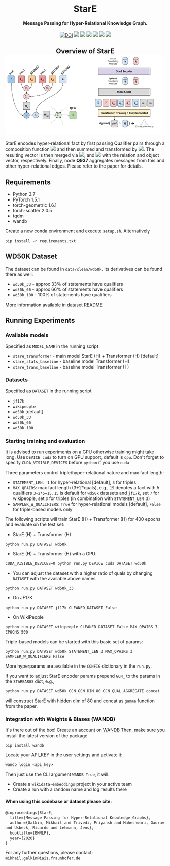 
<h1 align="center">
  StarE
</h1>

<h4 align="center">Message Passing for Hyper-Relational Knowledge Graph.</h4>


<p align="center">
<a href="https://doi.org/10.5281/zenodo.4036498"><img src="https://zenodo.org/badge/DOI/10.5281/zenodo.4036498.svg" alt="DOI"></a>
<a href="https://github.com/migalkin/StarE/blob/master/LICENSE">
    <img src="https://img.shields.io/badge/License-MIT-blue.svg"></a>
<a href="https://www.aclweb.org/anthology/2020.emnlp-main.596/"><img src="http://img.shields.io/badge/Paper-PDF-red.svg"></a>
  <a href="https://slideslive.com/38939108/message-passing-for-hyperrelational-knowledge-graphs"><img src="https://img.shields.io/badge/Slideslive-talk-black"></a>
<a href="https://medium.com/@mgalkin/representation-learning-on-rdf-and-lpg-knowledge-graphs-6a92f2660241"><img src="https://img.shields.io/badge/Blog-Medium-03a87c"></a>
<a href="https://wandb.ai/lilbert/wikidata-embeddings/reports/Report-StarE--VmlldzoyNDQzNjk?accessToken=ei25xjzbyvv3d4k87lu3tdi0cruzmjo3qzt446kdl7wagnqdam60sdhrecvqrees">
    <img src="https://img.shields.io/badge/Report-wandb-ffbf00"></a>
<a href="https://paperswithcode.com/sota/link-prediction-on-wd50k?p=message-passing-for-hyper-relational">
    <img src="https://img.shields.io/endpoint.svg?url=https://paperswithcode.com/badge/message-passing-for-hyper-relational/link-prediction-on-wd50k"></a>
</p>



<h2 align="center">
  Overview of StarE
  <img align="center"  src="./architecture.png" alt="...">
</h2>

StarE encodes hyper-relational fact by first passing Qualifier pairs through a composition function <img src="https://render.githubusercontent.com/render/math?math=\phi_q"> and then summed and transformed by <img src="https://render.githubusercontent.com/render/math?math=\mathbf{W}_q">.
 The resulting vector is then merged via <img src="https://render.githubusercontent.com/render/math?math=\gamma">, and <img src="https://render.githubusercontent.com/render/math?math=\phi_r"> with the relation and object vector, respectively. Finally, node **Q937** aggregates messages from this and other hyper-relational edges. Please refer to the paper for details.

## Requirements
* Python 3.7
* PyTorch 1.5.1
* torch-geometric 1.6.1
* torch-scatter 2.0.5
* tqdm
* wandb

Create a new conda environment and execute `setup.sh`.
Alternatively
```
pip install -r requirements.txt
```

## WD50K Dataset
The dataset can be found in `data/clean/wd50k`.
Its derivatives can be found there as well:
* `wd50k_33` - approx 33% of statements have qualifiers
* `wd50k_66` - approx 66% of statements have qualifiers
* `wd50k_100` - 100% of statements have qualifiers

More information available in dataset [README](https://github.com/migalkin/StarE/blob/master/data/clean/README.md)
## Running Experiments

### Available models
Specified as `MODEL_NAME` in the running script
* `stare_transformer` - main model StarE (H) + Transformer (H) [default]
* `stare_stats_baseline` - baseline model Transformer (H)
* `stare_trans_baseline` - baseline model Transformer (T)

### Datasets
Specified as `DATASET` in the running script
* `jf17k`
* `wikipeople`
* `wd50k` [default]
* `wd50k_33` 
* `wd50k_66`
* `wd50k_100`

### Starting training and evaluation
It is advised to run experiments on a GPU otherwise training might take long.
Use `DEVICE cuda` to turn on GPU support, default is `cpu`.
Don't forget to specify `CUDA_VISIBLE_DEVICES` before `python` if you use `cuda`

Three parameters control triple/hyper-relational nature and max fact length:
* `STATEMENT_LEN`: `-1` for hyper-relational [default], `3` for triples
* `MAX_QPAIRS`: max fact length (3+2*quals), e.g., `15` denotes a fact with 5 qualifiers `3+2*5=15`.
`15` is default for `wd50k` datasets and `jf17k`, set `7` for wikipeople, set `3` for triples (in combination with `STATEMENT_LEN 3`) 
* `SAMPLER_W_QUALIFIERS`: `True` for hyper-relational models [default], `False` for triple-based models only 

The following scripts will train StarE (H) + Transformer (H) for 400 epochs and evaluate on the test set:

* StarE (H) + Transformer (H)
```
python run.py DATASET wd50k
```  
* StarE (H) + Transformer (H) with a GPU.
```
CUDA_VISIBLE_DEVICES=0 python run.py DEVICE cuda DATASET wd50k
``` 
*  You can adjust the dataset with a higher ratio of quals by changing `DATASET` with the available above names
```
python run.py DATASET wd50k_33
```
* On JF17K
```
python run.py DATASET jf17k CLEANED_DATASET False
```
* On WikiPeople
```
python run.py DATASET wikipeople CLEANED_DATASET False MAX_QPAIRS 7 EPOCHS 500
```

Triple-based models can be started with this basic set of params:
```
python run.py DATASET wd50k STATEMENT_LEN 3 MAX_QPAIRS 3 SAMPLER_W_QUALIFIERS False
```

More hyperparams are available in the `CONFIG` dictionary in the `run.py`.

If you want to adjust StarE encoder params prepend `GCN_` to the params in the `STAREARGS` dict, e.g., 
```
python run.py DATASET wd50k GCN_GCN_DIM 80 GCN_QUAL_AGGREGATE concat
```
will construct StarE with hidden dim of 80 and concat as `gamma` function from the paper.

### Integration with Weights & Biases (WANDB)

It's there out of the box! Create an account on [WANDB](https://wandb.ai)
Then, make sure you install the latest version of the package
```
pip install wandb
```

Locate your API_KEY in the user settings and activate it:
```
wandb login <api_key>
```

Then just use the CLI argument `WANDB True`, it will:
* Create a `wikidata-embeddings` project in your active team
* Create a run with a random name and log results there


#### When using this codebase or dataset please cite:

```
@inproceedings{StarE,
  title={Message Passing for Hyper-Relational Knowledge Graphs},
  author={Galkin, Mikhail and Trivedi, Priyansh and Maheshwari, Gaurav and Usbeck, Ricardo and Lehmann, Jens},
  booktitle={EMNLP},
  year={2020}
}
```

For any further questions, please contact:  ```mikhail.galkin@iais.fraunhofer.de```
